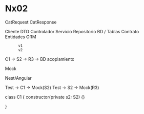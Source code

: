 # Nx02

CatRequest
CatResponse

Cliente    DTO     Controlador    Servicio     Repositorio     BD / Tablas
          Contrato                              Entidades     ORM


          v1
          v2

C1 -> S2 -> R3 -> BD   acoplamiento

Mock

Nest/Angular

Test -> C1  -> Mock(S2)
Test -> S2  -> Mock(R3)

class C1 {
  constructor(private s2: S2) {}

}


